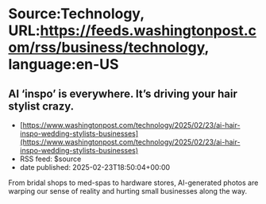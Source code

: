 # Source:Technology, URL:https://feeds.washingtonpost.com/rss/business/technology, language:en-US

## AI ‘inspo’ is everywhere. It’s driving your hair stylist crazy.
 - [https://www.washingtonpost.com/technology/2025/02/23/ai-hair-inspo-wedding-stylists-businesses](https://www.washingtonpost.com/technology/2025/02/23/ai-hair-inspo-wedding-stylists-businesses)
 - RSS feed: $source
 - date published: 2025-02-23T18:50:04+00:00

From bridal shops to med-spas to hardware stores, AI-generated photos are warping our sense of reality and hurting small businesses along the way.

